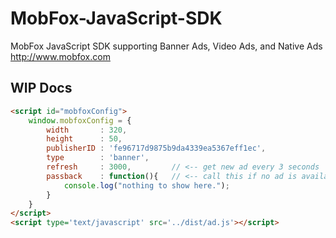 MobFox-JavaScript-SDK
=====================

 MobFox JavaScript SDK supporting Banner Ads, Video Ads, and Native Ads  http://www.mobfox.com


## WIP Docs
```html
<script id="mobfoxConfig">
    window.mobfoxConfig = {
        width       : 320,
        height      : 50,
        publisherID : 'fe96717d9875b9da4339ea5367eff1ec',
        type        : 'banner',
        refresh     : 3000,         // <-- get new ad every 3 seconds
        passback    : function(){   // <-- call this if no ad is available
            console.log("nothing to show here.");
        }
    }
</script>
<script type='text/javascript' src='../dist/ad.js'></script>

```
